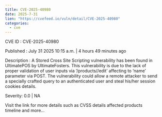```yaml
--- 
title: CVE-2025-40980
date: 2025-7-31
lien: "https://cvefeed.io/vuln/detail/CVE-2025-40980"
categories:
  - cve
---
```


CVE ID : CVE-2025-40980

Published :  July 31
2025
10:15 a.m. | 4 hours
49 minutes ago

Description : A Stored Cross Site Scripting vulnerability has been found in UltimatePOS by UltimateFosters. This vulnerability is due to the lack of proper validation of user inputs via ‘/products//edit’
affecting to ‘name’ parameter via POST. The vulnerability could allow a remote attacker to send a specially crafted query to an authenticated user and steal his/her session cookies details.

Severity: 0.0 | NA

Visit the link for more details
such as CVSS details
affected products
timeline
and more...
